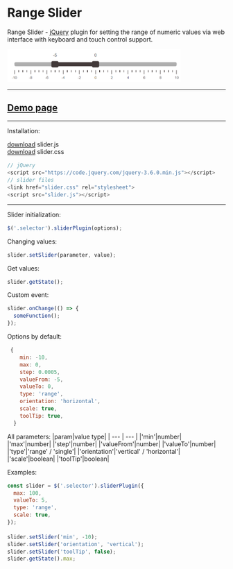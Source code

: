 # Range Slider

Range Slider - [jQuery](https://jquery.com/) plugin for setting the range of numeric values via web interface with keyboard and touch control support.

<a href="https://rmstcv.github.io/slider/"><img src="doc/slider.png" width="400"></a>

---

## [Demo page](https://rmstcv.github.io/slider/)

---

Installation:

[download](https://github.com/rmstcv/slider/blob/gh-pages/slider.js) slider.js <br>
[download](https://github.com/rmstcv/slider/blob/gh-pages/slider.css) slider.css <br>

```js
// jQuery
<script src="https://code.jquery.com/jquery-3.6.0.min.js"></script>
// slider files
<link href="slider.css" rel="stylesheet">
<script src="slider.js"></script>
```

---

Slider initialization:

```js
$('.selector').sliderPlugin(options);
```

Changing values:

```js
slider.setSlider(parameter, value);
```

Get values:

```js
slider.getState();
```

Custom event:

```js
slider.onChange(() => {
  someFunction();
});
```

Options by default:

```js
 {
    min: -10,
    max: 0,
    step: 0.0005,
    valueFrom: -5,
    valueTo: 0,
    type: 'range',
    orientation: 'horizontal',
    scale: true,
    toolTip: true,
  }
```

All parameters:
|param|value type|
| --- | --- |
|'min'|number|
|'max'|number|
|'step'|number|
|'valueFrom'|number|
|'valueTo'|number|
|'type'|'range' / 'single'|
|'orientation'|'vertical' / 'horizontal'|
|'scale'|boolean|
|'toolTip'|boolean|

Examples:

```js
const slider = $('.selector').sliderPlugin({
  max: 100,
  valueTo: 5,
  type: 'range',
  scale: true,
});

slider.setSlider('min', -10);
slider.setSlider('orientation', 'vertical');
slider.setSlider('toolTip', false);
slider.getState().max;
```
